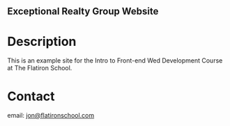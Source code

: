 Exceptional Realty Group Website
---

# Description

This is an example site for the Intro to Front-end Wed Development Course at The Flatiron School.

# Contact

email: jon@flatironschool.com
